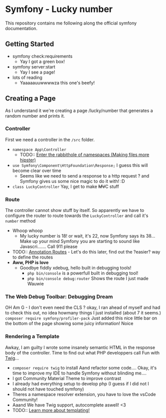 # Symfony - Lucky number
This repository contains me following along the official symfony documentation. 

## Getting Started
- symfony check:requirements
    - Yay I got a green box!
- symfony server:start
    - Yay I see a page!
- lots of reading
    - Yaaaaauuwwwwza this one's beefy!

## Creating a Page
As I understand it we're creating a page /lucky/number that generates a random number and prints it.
### Controller
First we need a controller in the `/src` folder.
- `namespace App\Controller`
    - TODO:: [Enter the rabbithole of namespaces (Making files more hipster)](https://symfonycasts.com/screencast/php-namespaces/namespaces)
- `use Symfony\Component\HttpFoundation\Response;` I guess this will become clear over time
    - Seems like we need to send a response to a http request ? and Symfony gives us some nice magic to do it with! :D
- `class LuckyController` Yay, I get to make ~~MV~~C stuff
### Route
The controller cannot show stuff by itself. So apparently we have to configure the router to route towards the `LuckyController` and call it's `number` method
- Whoop whoop
    - My lucky number is 18! or wait, it's 22, now Symfony says its 38... Make up your mind Symfony you are starting to sound like Javascri....... Call 911 please
- TODO:: [Annotation Routes](https://symfony.com/doc/current/page_creation.html) - Let's do this later, find out the ?easier? way to define the routes
- **Aww, PHP is love**
    - Goodbye fiddly xdebug, hello built in debugging tools!
        - `php bin/console` is a powerfull built in debugging tool!
        - `php bin/console debug:router` Shows the route I just made Wauwie
### The Web Debug Toolbar: Debugging Dream
OH Am G - I don't even need the CLS ? 
okay, I ran ahead of myself and had to check this out, no idea howmany things I just installed (about 7 it seems.)
```composer require symfony/profiler-pack``` Just added this nice little bar on the bottom of the page showing some juicy information! Noice

### Rendering a Template
Awkay, I am guilty I wrote some insanely semantic HTML in the response body of the controller. 
Time to find out what PHP developpers call Fun with [Twig](https://twig.symfony.com/)...
- ```composer require twig``` to install
Aand refactor some code....
Okay, it's time to improve my IDE to handle Symfony without blinding me....
- I got Community Material Theme to improve contrast
- I already had everything setup to develop php (I guess if I did not I should not have touched symfony)
- Theres a namespace resolver extension, you have to love the vsCode Community!
- Aaand We have Twig support, autocomplete aswell! <3
- TODO:: [Learn more about templating!](https://symfony.com/doc/current/templates.html)